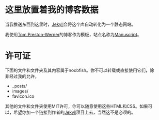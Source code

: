 ﻿这里放置着我的博客数据
===

当我推送东西到这里时，[Jekyll](http://github.com/mojombo/jekyll)会将这个库自动转化为一个静态网站。

我使用[Tom Preston-Werner](http://tom.preston-werner.com/)的博客作为模板，站点名称为[Manuscript](http://noobfish.github.io/)。

许可证
===

下面的文件和文件夹及其内容属于noobfish。你不可以转载或直接使用它们，除非经过我的允许。

* _posts/
* images/
* favicon.ico

其他的文件和文件夹使用MIT许可，你可以随意使用这些HTML和CSS。如果可以，希望你加一个链接到作者的[Jekyll](http://github.com/mojombo/jekyll)项目上去，当然这不是必须的。
